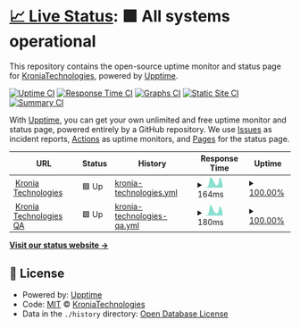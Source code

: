 # [📈 Live Status](https://KroniaTechnologies.github.io/upptime): <!--live status--> **🟩 All systems operational**

This repository contains the open-source uptime monitor and status page for [KroniaTechnologies](https://KroniaTechnologies.github.io/upptime), powered by [Upptime](https://github.com/upptime/upptime).

[![Uptime CI](https://github.com/KroniaTechnologies/upptime/workflows/Uptime%20CI/badge.svg)](https://github.com/KroniaTechnologies/upptime/actions?query=workflow%3A%22Uptime+CI%22)
[![Response Time CI](https://github.com/KroniaTechnologies/upptime/workflows/Response%20Time%20CI/badge.svg)](https://github.com/KroniaTechnologies/upptime/actions?query=workflow%3A%22Response+Time+CI%22)
[![Graphs CI](https://github.com/KroniaTechnologies/upptime/workflows/Graphs%20CI/badge.svg)](https://github.com/KroniaTechnologies/upptime/actions?query=workflow%3A%22Graphs+CI%22)
[![Static Site CI](https://github.com/KroniaTechnologies/upptime/workflows/Static%20Site%20CI/badge.svg)](https://github.com/KroniaTechnologies/upptime/actions?query=workflow%3A%22Static+Site+CI%22)
[![Summary CI](https://github.com/KroniaTechnologies/upptime/workflows/Summary%20CI/badge.svg)](https://github.com/KroniaTechnologies/upptime/actions?query=workflow%3A%22Summary+CI%22)

With [Upptime](https://upptime.js.org), you can get your own unlimited and free uptime monitor and status page, powered entirely by a GitHub repository. We use [Issues](https://github.com/KroniaTechnologies/upptime/issues) as incident reports, [Actions](https://github.com/KroniaTechnologies/upptime/actions) as uptime monitors, and [Pages](https://KroniaTechnologies.github.io/upptime) for the status page.

<!--start: status pages-->
<!-- This summary is generated by Upptime (https://github.com/upptime/upptime) -->
<!-- Do not edit this manually, your changes will be overwritten -->
<!-- prettier-ignore -->
| URL | Status | History | Response Time | Uptime |
| --- | ------ | ------- | ------------- | ------ |
| <img alt="" src="https://favicons.githubusercontent.com/kroniatech.com" height="13"> [Kronia Technologies](https://kroniatech.com/) | 🟩 Up | [kronia-technologies.yml](https://github.com/KroniaTechnologies/upptime/commits/HEAD/history/kronia-technologies.yml) | <details><summary><img alt="Response time graph" src="./graphs/kronia-technologies/response-time-week.png" height="20"> 164ms</summary><br><a href="https://KroniaTechnologies.github.io/upptime/history/kronia-technologies"><img alt="Response time 788" src="https://img.shields.io/endpoint?url=https%3A%2F%2Fraw.githubusercontent.com%2FKroniaTechnologies%2Fupptime%2FHEAD%2Fapi%2Fkronia-technologies%2Fresponse-time.json"></a><br><a href="https://KroniaTechnologies.github.io/upptime/history/kronia-technologies"><img alt="24-hour response time 77" src="https://img.shields.io/endpoint?url=https%3A%2F%2Fraw.githubusercontent.com%2FKroniaTechnologies%2Fupptime%2FHEAD%2Fapi%2Fkronia-technologies%2Fresponse-time-day.json"></a><br><a href="https://KroniaTechnologies.github.io/upptime/history/kronia-technologies"><img alt="7-day response time 164" src="https://img.shields.io/endpoint?url=https%3A%2F%2Fraw.githubusercontent.com%2FKroniaTechnologies%2Fupptime%2FHEAD%2Fapi%2Fkronia-technologies%2Fresponse-time-week.json"></a><br><a href="https://KroniaTechnologies.github.io/upptime/history/kronia-technologies"><img alt="30-day response time 192" src="https://img.shields.io/endpoint?url=https%3A%2F%2Fraw.githubusercontent.com%2FKroniaTechnologies%2Fupptime%2FHEAD%2Fapi%2Fkronia-technologies%2Fresponse-time-month.json"></a><br><a href="https://KroniaTechnologies.github.io/upptime/history/kronia-technologies"><img alt="1-year response time 788" src="https://img.shields.io/endpoint?url=https%3A%2F%2Fraw.githubusercontent.com%2FKroniaTechnologies%2Fupptime%2FHEAD%2Fapi%2Fkronia-technologies%2Fresponse-time-year.json"></a></details> | <details><summary><a href="https://KroniaTechnologies.github.io/upptime/history/kronia-technologies">100.00%</a></summary><a href="https://KroniaTechnologies.github.io/upptime/history/kronia-technologies"><img alt="All-time uptime 98.23%" src="https://img.shields.io/endpoint?url=https%3A%2F%2Fraw.githubusercontent.com%2FKroniaTechnologies%2Fupptime%2FHEAD%2Fapi%2Fkronia-technologies%2Fuptime.json"></a><br><a href="https://KroniaTechnologies.github.io/upptime/history/kronia-technologies"><img alt="24-hour uptime 100.00%" src="https://img.shields.io/endpoint?url=https%3A%2F%2Fraw.githubusercontent.com%2FKroniaTechnologies%2Fupptime%2FHEAD%2Fapi%2Fkronia-technologies%2Fuptime-day.json"></a><br><a href="https://KroniaTechnologies.github.io/upptime/history/kronia-technologies"><img alt="7-day uptime 100.00%" src="https://img.shields.io/endpoint?url=https%3A%2F%2Fraw.githubusercontent.com%2FKroniaTechnologies%2Fupptime%2FHEAD%2Fapi%2Fkronia-technologies%2Fuptime-week.json"></a><br><a href="https://KroniaTechnologies.github.io/upptime/history/kronia-technologies"><img alt="30-day uptime 100.00%" src="https://img.shields.io/endpoint?url=https%3A%2F%2Fraw.githubusercontent.com%2FKroniaTechnologies%2Fupptime%2FHEAD%2Fapi%2Fkronia-technologies%2Fuptime-month.json"></a><br><a href="https://KroniaTechnologies.github.io/upptime/history/kronia-technologies"><img alt="1-year uptime 98.23%" src="https://img.shields.io/endpoint?url=https%3A%2F%2Fraw.githubusercontent.com%2FKroniaTechnologies%2Fupptime%2FHEAD%2Fapi%2Fkronia-technologies%2Fuptime-year.json"></a></details>
| <img alt="" src="https://favicons.githubusercontent.com/qa.kroniatech.com" height="13"> [Kronia Technologies QA](https://qa.kroniatech.com/) | 🟩 Up | [kronia-technologies-qa.yml](https://github.com/KroniaTechnologies/upptime/commits/HEAD/history/kronia-technologies-qa.yml) | <details><summary><img alt="Response time graph" src="./graphs/kronia-technologies-qa/response-time-week.png" height="20"> 180ms</summary><br><a href="https://KroniaTechnologies.github.io/upptime/history/kronia-technologies-qa"><img alt="Response time 211" src="https://img.shields.io/endpoint?url=https%3A%2F%2Fraw.githubusercontent.com%2FKroniaTechnologies%2Fupptime%2FHEAD%2Fapi%2Fkronia-technologies-qa%2Fresponse-time.json"></a><br><a href="https://KroniaTechnologies.github.io/upptime/history/kronia-technologies-qa"><img alt="24-hour response time 120" src="https://img.shields.io/endpoint?url=https%3A%2F%2Fraw.githubusercontent.com%2FKroniaTechnologies%2Fupptime%2FHEAD%2Fapi%2Fkronia-technologies-qa%2Fresponse-time-day.json"></a><br><a href="https://KroniaTechnologies.github.io/upptime/history/kronia-technologies-qa"><img alt="7-day response time 180" src="https://img.shields.io/endpoint?url=https%3A%2F%2Fraw.githubusercontent.com%2FKroniaTechnologies%2Fupptime%2FHEAD%2Fapi%2Fkronia-technologies-qa%2Fresponse-time-week.json"></a><br><a href="https://KroniaTechnologies.github.io/upptime/history/kronia-technologies-qa"><img alt="30-day response time 202" src="https://img.shields.io/endpoint?url=https%3A%2F%2Fraw.githubusercontent.com%2FKroniaTechnologies%2Fupptime%2FHEAD%2Fapi%2Fkronia-technologies-qa%2Fresponse-time-month.json"></a><br><a href="https://KroniaTechnologies.github.io/upptime/history/kronia-technologies-qa"><img alt="1-year response time 211" src="https://img.shields.io/endpoint?url=https%3A%2F%2Fraw.githubusercontent.com%2FKroniaTechnologies%2Fupptime%2FHEAD%2Fapi%2Fkronia-technologies-qa%2Fresponse-time-year.json"></a></details> | <details><summary><a href="https://KroniaTechnologies.github.io/upptime/history/kronia-technologies-qa">100.00%</a></summary><a href="https://KroniaTechnologies.github.io/upptime/history/kronia-technologies-qa"><img alt="All-time uptime 100.00%" src="https://img.shields.io/endpoint?url=https%3A%2F%2Fraw.githubusercontent.com%2FKroniaTechnologies%2Fupptime%2FHEAD%2Fapi%2Fkronia-technologies-qa%2Fuptime.json"></a><br><a href="https://KroniaTechnologies.github.io/upptime/history/kronia-technologies-qa"><img alt="24-hour uptime 100.00%" src="https://img.shields.io/endpoint?url=https%3A%2F%2Fraw.githubusercontent.com%2FKroniaTechnologies%2Fupptime%2FHEAD%2Fapi%2Fkronia-technologies-qa%2Fuptime-day.json"></a><br><a href="https://KroniaTechnologies.github.io/upptime/history/kronia-technologies-qa"><img alt="7-day uptime 100.00%" src="https://img.shields.io/endpoint?url=https%3A%2F%2Fraw.githubusercontent.com%2FKroniaTechnologies%2Fupptime%2FHEAD%2Fapi%2Fkronia-technologies-qa%2Fuptime-week.json"></a><br><a href="https://KroniaTechnologies.github.io/upptime/history/kronia-technologies-qa"><img alt="30-day uptime 100.00%" src="https://img.shields.io/endpoint?url=https%3A%2F%2Fraw.githubusercontent.com%2FKroniaTechnologies%2Fupptime%2FHEAD%2Fapi%2Fkronia-technologies-qa%2Fuptime-month.json"></a><br><a href="https://KroniaTechnologies.github.io/upptime/history/kronia-technologies-qa"><img alt="1-year uptime 100.00%" src="https://img.shields.io/endpoint?url=https%3A%2F%2Fraw.githubusercontent.com%2FKroniaTechnologies%2Fupptime%2FHEAD%2Fapi%2Fkronia-technologies-qa%2Fuptime-year.json"></a></details>

<!--end: status pages-->

[**Visit our status website →**](https://KroniaTechnologies.github.io/upptime)

## 📄 License

- Powered by: [Upptime](https://github.com/upptime/upptime)
- Code: [MIT](./LICENSE) © [KroniaTechnologies](https://KroniaTechnologies.github.io/upptime)
- Data in the `./history` directory: [Open Database License](https://opendatacommons.org/licenses/odbl/1-0/)
